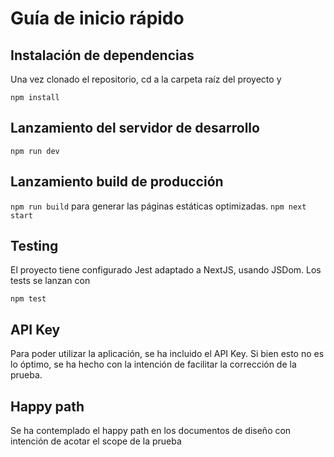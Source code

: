 # Guía de inicio rápido

## Instalación de dependencias

Una vez clonado el repositorio, cd a la carpeta raíz del proyecto y

`npm install`

## Lanzamiento del servidor de desarrollo

`npm run dev`

## Lanzamiento build de producción

`npm run build` para generar las páginas estáticas optimizadas.
`npm next start`

## Testing

El proyecto tiene configurado Jest adaptado a NextJS, usando JSDom. Los tests se lanzan con

`npm test`

## API Key

Para poder utilizar la aplicación, se ha incluido el API Key. Si bien esto no es lo óptimo, se ha hecho con la intención de facilitar la corrección de la prueba.

## Happy path

Se ha contemplado el happy path en los documentos de diseño con intención de acotar el scope de la prueba
